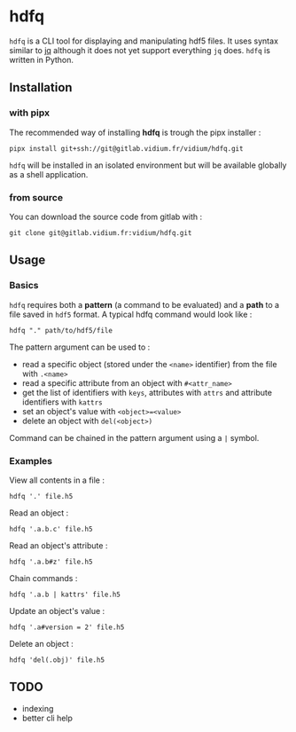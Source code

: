# hdfq

`hdfq` is a CLI tool for displaying and manipulating hdf5 files.
It uses syntax similar to [jq](https://jqlang.github.io/jq/) although it does not yet support everything `jq` does.
`hdfq` is written in Python.

## Installation

### with pipx

The recommended way of installing **hdfq** is trough the pipx installer : 

```shell
pipx install git+ssh://git@gitlab.vidium.fr/vidium/hdfq.git
```

`hdfq` will be installed in an isolated environment but will be available globally as a shell application.

### from source

You can download the source code from gitlab with :

```shell
git clone git@gitlab.vidium.fr:vidium/hdfq.git
```

## Usage

### Basics

`hdfq` requires both a **pattern** (a command to be evaluated) and a **path** to a file saved in `hdf5` format.
A typical hdfq command would look like :

```shell
hdfq "." path/to/hdf5/file
```
The pattern argument can be used to :
- read a specific object (stored under the `<name>` identifier) from the file with `.<name>`
- read a specific attribute from an object with `#<attr_name>`
- get the list of identifiers with `keys`, attributes with `attrs` and attribute identifiers with `kattrs`
- set an object's value with `<object>=<value>`
- delete an object with `del(<object>)`

Command can be chained in the pattern argument using a `|` symbol.

### Examples

View all contents in a file :
```shell
hdfq '.' file.h5
```

Read an object :
```shell
hdfq '.a.b.c' file.h5
```
Read an object's attribute :
```shell
hdfq '.a.b#z' file.h5
```

Chain commands :
```shell
hdfq '.a.b | kattrs' file.h5
```

Update an object's value :
```shell
hdfq '.a#version = 2' file.h5
```

Delete an object :
```shell
hdfq 'del(.obj)' file.h5
```


## TODO

- indexing
- better cli help
